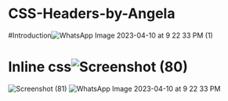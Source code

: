 # CSS-Headers-by-Angela
#Introduction![WhatsApp Image 2023-04-10 at 9 22 33 PM (1)](https://user-images.githubusercontent.com/126875304/230951197-9c182073-ce81-410f-8826-600887a439f1.jpeg)
# Inline css![Screenshot (80)](https://user-images.githubusercontent.com/126875304/230951806-aeb0aecb-28ad-4a3f-b545-655fe5cd4511.png)
![Screenshot (81)](https://user-images.githubusercontent.com/126875304/230952268-b71776cf-3f52-48d8-8ed5-ea921092ac4a.png)
![WhatsApp Image 2023-04-10 at 9 22 33 PM](https://user-images.githubusercontent.com/126875304/230952624-ceacab66-2c96-4021-88bb-ee7dc32b6543.jpeg)
